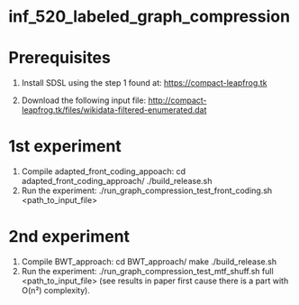 # inf_520_labeled_graph_compression

Prerequisites
==============
1. Install SDSL using the step 1 found at: https://compact-leapfrog.tk 

2. Download the following input file: http://compact-leapfrog.tk/files/wikidata-filtered-enumerated.dat

1st experiment
===============
1. Compile adapted_front_coding_appoach:
    cd adapted_front_coding_approach/
    ./build_release.sh
2. Run the experiment:
    ./run_graph_compression_test_front_coding.sh <path_to_input_file>

2nd experiment
===============
1. Compile BWT_approach:
    cd BWT_approach/
    make
    ./build_release.sh
2. Run the experiment:
    ./run_graph_compression_test_mtf_shuff.sh full <path_to_input_file> (see results in paper first cause there is a part with O(n²) complexity).